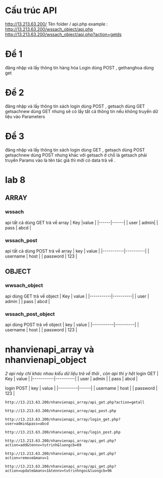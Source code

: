# Cấu trúc API

http://13.213.63.200/ Tên folder / api.php
example : http://13.213.63.200/wssach_object/api.php
http://13.213.63.200/wssach_object/api.php?action=getds

# Đề 1

đăng nhập và lấy thông tin hàng hóa
Login dùng POST , gethanghoa dùng get

# Đề 2

đăng nhập và lấy thông tin sách
login dùng POST , getsach dùng GET
getsachnew dùng GET nhưng sẽ có lấy tất cả thông tin nếu không truyền dữ liệu vào Parameters

# Đề 3

đăng nhập và lấy thông tin sách
login dùng GET , getsach dùng POST
getsachnew dùng POST nhưng khác với getsach ở chỗ là getsach phải truyền Params vào là tên tác giả thì mới có data trả về .

# lab 8

## ARRAY

### wssach

api tất cả dùng GET trả về array
| Key |value |
|------|------|
| user | admin|
| pass | abcd |

### wssach_post

api tất cả dùng POST trả về array
| key | value |
|-----------|----------|
| username | host |
| password | 123 |

## OBJECT

### wwsach_object

api dùng GET trả về object
| Key | value |
|-----------|----------|
| user | admin |
| pass | abcd |

### wssach_post_object

api dùng POST trả về object
| key | value |
|-----------|----------|
| username | host |
| password | 123 |

# nhanvienapi_array và nhanvienapi_object

_2 api này chỉ khác nhau kiểu dữ liệu trả về thôi , còn api thì y hệt_
login GET
| Key | value |
|-----------|----------|
| user | admin |
| pass | abcd |

login POST
| key | value |
|----------|------|
| username | host |
| password | 123 |

```
http://13.213.63.200/nhanvienapi_array/api_get.php?action=getall
```

```
http://13.213.63.200/nhanvienapi_array/api_post.php
```

```
http://13.213.63.200/nhanvienapi_array/login_get.php?user=admin&pass=abcd
```

```
http://13.213.63.200/nhanvienapi_array/login_post.php
```

```
http://13.213.63.200/nhanvienapi_array/api_get.php?action=add&tennv=tutrinh&luongcb=69
```

```
http://13.213.63.200/nhanvienapi_array/api_get.php?action=remove&manv=1
```

```
http://13.213.63.200/nhanvienapi_array/api_get.php?action=update&manv=1&tennv=tutrinhngoc&luongcb=96
```
